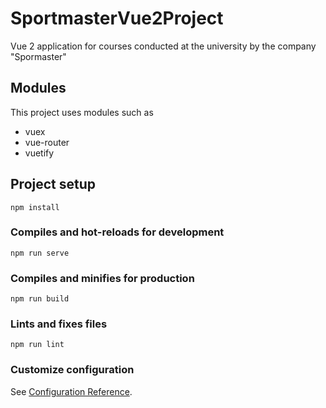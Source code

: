 # SportmasterVue2Project
Vue 2 application for courses conducted at the university by the company "Spormaster"
## Modules
This project uses modules such as
- vuex
- vue-router
- vuetify

## Project setup
```
npm install
```

### Compiles and hot-reloads for development
```
npm run serve
```

### Compiles and minifies for production
```
npm run build
```

### Lints and fixes files
```
npm run lint
```

### Customize configuration
See [Configuration Reference](https://cli.vuejs.org/config/).

